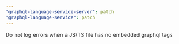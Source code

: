```yaml
---
"graphql-language-service-server": patch
"graphql-language-service": patch
---
```


Do not log errors when a JS/TS file has no embedded graphql tags
